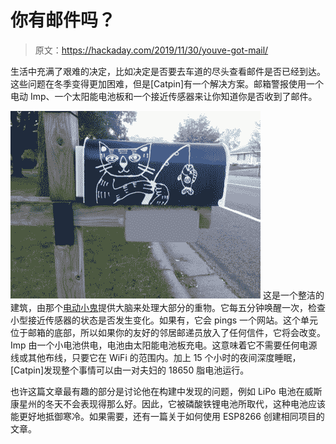 # 你有邮件吗？

> 原文：<https://hackaday.com/2019/11/30/youve-got-mail/>

生活中充满了艰难的决定，比如决定是否要去车道的尽头查看邮件是否已经到达。这些问题在冬季变得更加困难，但是[Catpin]有一个解决方案。邮箱警报使用一个电动 Imp、一个太阳能电池板和一个接近传感器来让你知道你是否收到了邮件。

[![](img/a69ecd346cf6ddf7eb4725feb187178f.png)](https://hackaday.com/wp-content/uploads/2019/11/mailboxdone2.jpg) 这是一个整洁的建筑，由那个[电动小鬼](https://www.electricimp.com/)提供大脑来处理大部分的重物。它每五分钟唤醒一次，检查小型接近传感器的状态是否发生变化。如果有，它会 pings 一个网站。这个单元位于邮箱的底部，所以如果你的友好的邻居邮递员放入了任何信件，它将会改变。Imp 由一个小电池供电，电池由太阳能电池板充电。这意味着它不需要任何电源线或其他布线，只要它在 WiFi 的范围内。加上 15 个小时的夜间深度睡眠，[Catpin]发现整个事情可以由一对夫妇的 18650 脂电池运行。

也许这篇文章最有趣的部分是讨论他在构建中发现的问题，例如 LiPo 电池在威斯康星州的冬天不会表现得那么好。因此，它被磷酸铁锂电池所取代，这种电池应该能更好地抵御寒冷。如果需要，还有一篇关于如何使用 ESP8266 创建相同项目的文章。